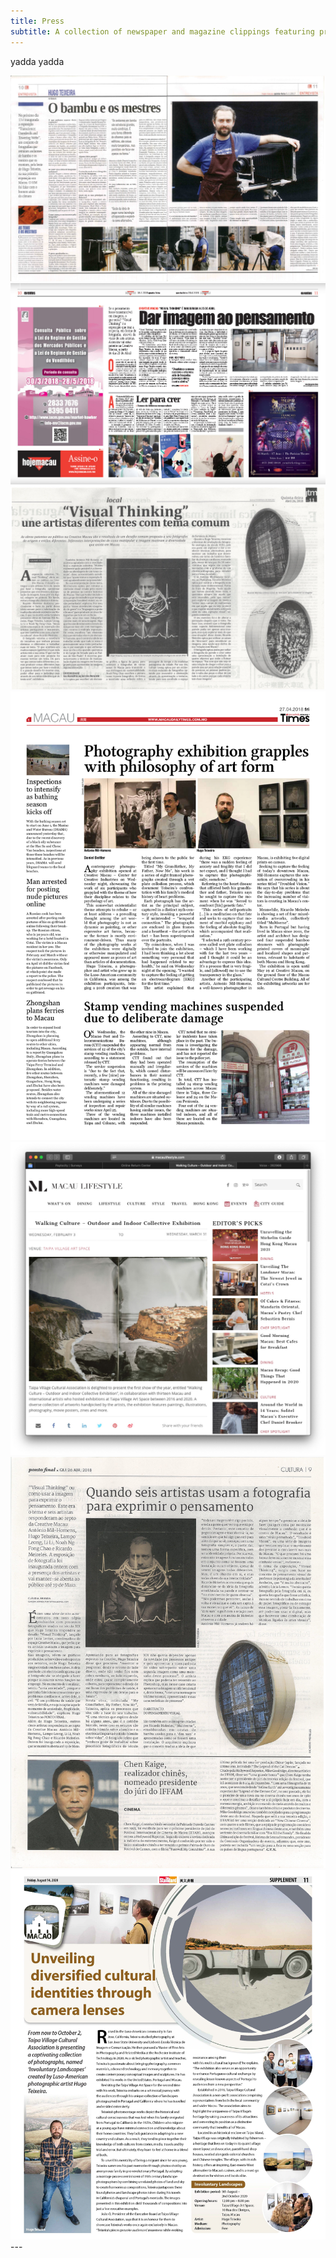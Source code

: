 ```yaml
---
title: Press
subtitle: A collection of newspaper and magazine clippings featuring press coverage of my artwork.
---
```

yadda yadda

<div class="gallery" data-columns="1">
	<img src="/images/press/press-01.jpg">
	<img src="/images/press/press-02.jpg">
	<img src="/images/press/press-03.jpg">
	<img src="/images/press/press-04.jpg">
	<img src="/images/press/press-05.jpg">
	<img src="/images/press/press-06.jpg">
	<img src="/images/press/press-07.jpg">
</div>
---
